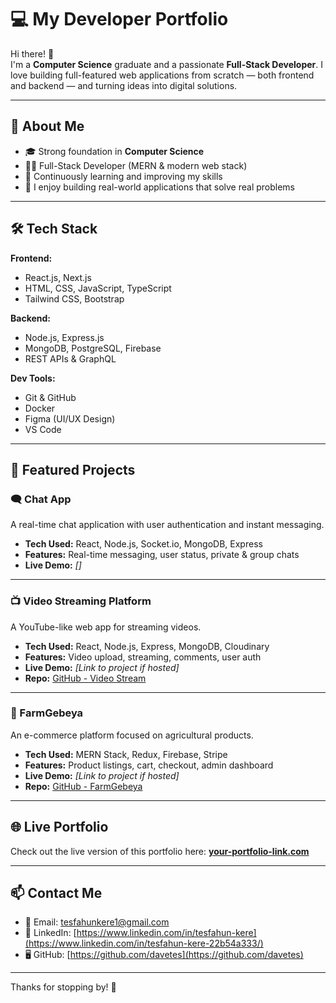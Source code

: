 # 💻 My Developer Portfolio

Hi there! 👋  
I'm a **Computer Science** graduate and a passionate **Full-Stack Developer**. I love building full-featured web applications from scratch — both frontend and backend — and turning ideas into digital solutions.

---

## 🚀 About Me

- 🎓 Strong foundation in **Computer Science**
- 🧑‍💻 Full-Stack Developer (MERN & modern web stack)
- 🌱 Continuously learning and improving my skills
- 💬 I enjoy building real-world applications that solve real problems

---

## 🛠️ Tech Stack

**Frontend:**
- React.js, Next.js
- HTML, CSS, JavaScript, TypeScript
- Tailwind CSS, Bootstrap

**Backend:**
- Node.js, Express.js
- MongoDB, PostgreSQL, Firebase
- REST APIs & GraphQL

**Dev Tools:**
- Git & GitHub
- Docker
- Figma (UI/UX Design)
- VS Code

---

## 📂 Featured Projects

### 🗨️ Chat App
A real-time chat application with user authentication and instant messaging.

- **Tech Used:** React, Node.js, Socket.io, MongoDB, Express
- **Features:** Real-time messaging, user status, private & group chats
- **Live Demo:** _[]_


---

### 📺 Video Streaming Platform
A YouTube-like web app for streaming videos.

- **Tech Used:** React, Node.js, Express, MongoDB, Cloudinary
- **Features:** Video upload, streaming, comments, user auth
- **Live Demo:** _[Link to project if hosted]_
- **Repo:** [GitHub - Video Stream](https://github.com/yourusername/video-stream)

---

### 🌾 FarmGebeya
An e-commerce platform focused on agricultural products.

- **Tech Used:** MERN Stack, Redux, Firebase, Stripe
- **Features:** Product listings, cart, checkout, admin dashboard
- **Live Demo:** _[Link to project if hosted]_
- **Repo:** [GitHub - FarmGebeya](https://github.com/yourusername/farmgebeya)

---

## 🌐 Live Portfolio

Check out the live version of this portfolio here: **[your-portfolio-link.com](https://your-portfolio-link.com)**

---

## 📫 Contact Me

- 📧 Email: [tesfahunkere1@gmail.com](mailto:tesfahunkere1.com)
- 💼 LinkedIn: [https://www.linkedin.com/in/tesfahun-kere](https://www.linkedin.com/in/tesfahun-kere-22b54a333/)
- 🖥️ GitHub: [https://github.com/davetes](https://github.com/davetes)

---

Thanks for stopping by! 🚀
